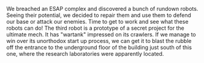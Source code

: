 We breached an ESAP complex and discovered a bunch of rundown robots. Seeing their potential, we decided to repair them and use them to defend our base or attack our enemies. Time to get to work and see what these robots can do!
The third robot is a prototype of a secret project for the ultimate mech. It has "wartank" impressed on its crawlers. If we manage to win over its unorthodox start up process, we can get it to blast the rubble off the entrance to the underground floor of the building just south of this one, where the research laboratories were apparently located.